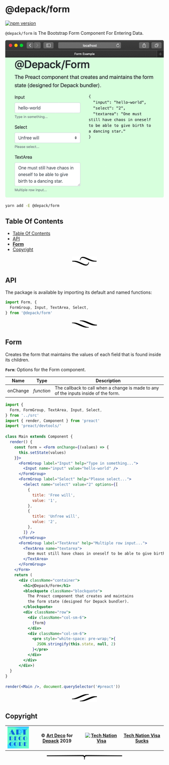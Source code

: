 # @depack/form

[![npm version](https://badge.fury.io/js/%40depack%2Fform.svg)](https://npmjs.org/package/@depack/form)

`@depack/form` is The Bootstrap Form Component For Entering Data.

![@depack/form demo](doc/demo.gif)

```sh
yarn add -E @depack/form
```

## Table Of Contents

- [Table Of Contents](#table-of-contents)
- [API](#api)
- [**Form**](#form)
- [Copyright](#copyright)

<p align="center"><a href="#table-of-contents"><img src=".documentary/section-breaks/0.svg?sanitize=true"></a></p>

## API

The package is available by importing its default and named functions:

```js
import Form, {
  FormGroup, Input, TextArea, Select,
} from '@depack/form'
```

<p align="center"><a href="#table-of-contents"><img src=".documentary/section-breaks/1.svg?sanitize=true"></a></p>

## **Form**

Creates the form that maintains the values of each field that is found inside its children.

__<a name="type-form">`Form`</a>__: Options for the Form component.

|   Name   |    Type    |                                     Description                                     |
| -------- | ---------- | ----------------------------------------------------------------------------------- |
| onChange | _function_ | The callback to call when a change is made to any of the inputs inside of the form. |

```jsx
import {
  Form, FormGroup, TextArea, Input, Select,
} from '../src'
import { render, Component } from 'preact'
import 'preact/devtools/'

class Main extends Component {
  render() {
    const form = <Form onChange={(values) => {
      this.setState(values)
    }}>
      <FormGroup label="Input" help="Type in something...">
        <Input name="input" value="hello-world" />
      </FormGroup>
      <FormGroup label="Select" help="Please select...">
        <Select name="select" value="2" options={[
          {
            title: 'Free will',
            value: '1',
          },
          {
            title: 'Unfree will',
            value: '2',
          },
        ]} />
      </FormGroup>
      <FormGroup label="TextArea" help="Multiple row input...">
        <TextArea name="textarea">
          One must still have chaos in oneself to be able to give birth to a dancing star.
        </TextArea>
      </FormGroup>
    </Form>
    return (
      <div className="container">
        <h1>@Depack/Form</h1>
        <blockquote className="blockquote">
          The Preact component that creates and maintains
          the form state (designed for Depack bundler).
        </blockquote>
        <div className="row">
          <div className="col-sm-6">
            {form}
          </div>
          <div className="col-sm-6">
            <pre style="white-space: pre-wrap;">{
              JSON.stringify(this.state, null, 2)
            }</pre>
          </div>
        </div>
      </div>)
  }
}

render(<Main />, document.querySelector('#preact'))
```
<p align="center"><a href="#table-of-contents"><img src=".documentary/section-breaks/2.svg?sanitize=true"></a></p>

## Copyright

<table>
  <tr>
    <th>
      <a href="https://artd.eco">
        <img src="https://raw.githubusercontent.com/wrote/wrote/master/images/artdeco.png" alt="Art Deco" />
      </a>
    </th>
    <th>
      © <a href="https://artd.eco">Art Deco</a> for <a href="https://artd.eco/depack">Depack</a>
      2019
    </th>
    <th>
      <a href="https://www.technation.sucks" title="Tech Nation Visa">
        <img src="https://raw.githubusercontent.com/artdecoweb/www.technation.sucks/master/anim.gif" alt="Tech Nation Visa" />
      </a>
    </th>
    <th>
      <a href="https://www.technation.sucks">Tech Nation Visa Sucks</a>
    </th>
  </tr>
</table>

<p align="center"><a href="#table-of-contents"><img src=".documentary/section-breaks/-1.svg?sanitize=true"></a></p>